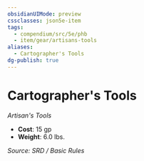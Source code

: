 ```yaml
---
obsidianUIMode: preview
cssclasses: json5e-item
tags:
  - compendium/src/5e/phb
  - item/gear/artisans-tools
aliases:
  - Cartographer's Tools
dg-publish: true
---
```

# Cartographer's Tools
*Artisan's Tools*  

- **Cost**: 15 gp
- **Weight**: 6.0 lbs.

*Source: SRD / Basic Rules*